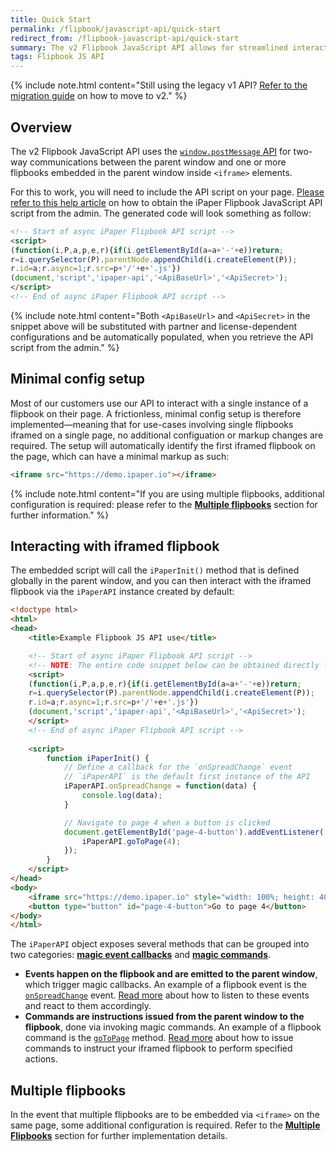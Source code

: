 ```yaml
---
title: Quick Start
permalink: /flipbook/javascript-api/quick-start
redirect_from: /flipbook-javascript-api/quick-start
summary: The v2 Flipbook JavaScript API allows for streamlined interaction with iframed flipbooks using cross-origin communications available in modern browsers.
tags: Flipbook JS API
---
```


 {% include note.html content="Still using the legacy v1 API? [Refer to the migration guide](./migration-guide) on how to move to v2." %}

## Overview

The v2 Flipbook JavaScript API uses the [`window.postMessage` API](https://developer.mozilla.org/en-US/docs/Web/API/Window/postMessage) for two-way communications between the parent window and one or more flipbooks embedded in the parent window inside `<iframe>` elements.

For this to work, you will need to include the API script on your page. [Please refer to this help article](https://intercom.help/ipaper/do-more-with-ipaper/the-ipaper-api-javascript) on how to obtain the iPaper Flipbook JavaScript API script from the admin. The generated code will look something as follow:

```html
<!-- Start of async iPaper Flipbook API script -->
<script>
(function(i,P,a,p,e,r){if(i.getElementById(a=a+'-'+e))return;
r=i.querySelector(P).parentNode.appendChild(i.createElement(P));
r.id=a;r.async=1;r.src=p+'/'+e+'.js'})
(document,'script','ipaper-api','<ApiBaseUrl>','<ApiSecret>');
</script>
<!-- End of async iPaper Flipbook API script -->
```

{% include note.html content="Both `<ApiBaseUrl>` and `<ApiSecret>` in the snippet above will be substituted with partner and license-dependent configurations and be automatically populated, when you retrieve the API script from the admin." %}

## Minimal config setup

Most of our customers use our API to interact with a single instance of a flipbook on their page. A frictionless, minimal config setup is therefore implemented&mdash;meaning that for use-cases involving single flipbooks iframed on a single page, no additional configuation or markup changes are required. The setup will automatically identify the first iframed flipbook on the page, which can have a minimal markup as such:

```html
<iframe src="https://demo.ipaper.io"></iframe>
```

 {% include note.html content="If you are using multiple flipbooks, additional configuration is required: please refer to the [**Multiple flipbooks**](#multiple-flipbooks) section for further information." %}

## Interacting with iframed flipbook

The embedded script will call the `iPaperInit()` method that is defined globally in the parent window, and you can then interact with the iframed flipbook via the `iPaperAPI` instance created by default:

```html
<!doctype html>
<html>
<head>
    <title>Example Flipbook JS API use</title>

    <!-- Start of async iPaper Flipbook API script -->
    <!-- NOTE: The entire code snippet below can be obtained directly from the Admin. Refer to our help article for further information. -->
    <script>
    (function(i,P,a,p,e,r){if(i.getElementById(a=a+'-'+e))return;
    r=i.querySelector(P).parentNode.appendChild(i.createElement(P));
    r.id=a;r.async=1;r.src=p+'/'+e+'.js'})
    (document,'script','ipaper-api','<ApiBaseUrl>','<ApiSecret>');
    </script>
    <!-- End of async iPaper Flipbook API script -->
    
    <script>
        function iPaperInit() {
            // Define a callback for the `onSpreadChange` event
            // `iPaperAPI` is the default first instance of the API
            iPaperAPI.onSpreadChange = function(data) {
                console.log(data);
            }

            // Navigate to page 4 when a button is clicked
            document.getElementById('page-4-button').addEventListener('click', function() {
                iPaperAPI.goToPage(4);
            });
        }
    </script>
</head>
<body>
    <iframe src="https://demo.ipaper.io" style="width: 100%; height: 400px;"></iframe>
    <button type="button" id="page-4-button">Go to page 4</button>
</body>
</html>
```

The `iPaperAPI` object exposes several methods that can be grouped into two categories: [**magic event callbacks**](./events) and [**magic commands**](./commands).

- **Events happen on the flipbook and are emitted to the parent window**, which trigger magic callbacks. An example of a flipbook event is the [`onSpreadChange`](./events#onspreadchange) event. [Read more](./events) about how to listen to these events and react to them accordingly.
- **Commands are instructions issued from the parent window to the flipbook**, done via invoking magic commands. An example of a flipbook command is the [`goToPage`](./commands#gotopage) method. [Read more](./commands) about how to issue commands to instruct your iframed flipbook to perform specified actions.

## Multiple flipbooks

In the event that multiple flipbooks are to be embedded via `<iframe>` on the same page, some additional configuration is required. Refer to the [**Multiple Flipbooks**](./advanced-usage#multiple-flipbooks) section for further implementation details.
